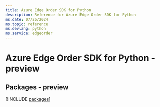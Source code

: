 ```yaml
---
title: Azure Edge Order SDK for Python
description: Reference for Azure Edge Order SDK for Python
ms.date: 07/26/2024
ms.topic: reference
ms.devlang: python
ms.service: edgeorder
---
```

# Azure Edge Order SDK for Python - preview
## Packages - preview
[!INCLUDE [packages](edge-order-index.md)]